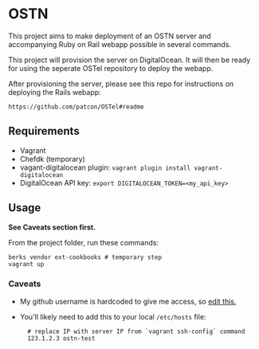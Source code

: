 # OSTN

This project aims to make deployment of an OSTN server and accompanying
Ruby on Rail webapp possible in several commands.

This project will provision the server on DigitalOcean. It will then be
ready for using the seperate OSTel repository to deploy the webapp.

After provisioning the server, please see this repo for instructions on
deploying the Rails webapp:

    https://github.com/patcon/OSTel#readme

## Requirements

- Vagrant
- Chefdk (temporary)
- vagant-digitalocean plugin: `vagrant plugin install vagrant-digitalocean`
- DigitalOcean API key: `export DIGITALOCEAN_TOKEN=<my_api_key>`

## Usage

**See Caveats section first.**

From the project folder, run these commands:

```
berks vendor ext-cookbooks # temporary step
vagrant up
```

### Caveats

- My github username is hardcoded to give me access, so [edit
  this.](https://github.com/patcon/chef-ostn/blob/easier-deploy/cookbooks/webapp/recipes/default.rb#L36)

- You'll likely need to add this to your local `/etc/hosts` file:

        # replace IP with server IP from `vagrant ssh-config` command
        123.1.2.3 ostn-test

